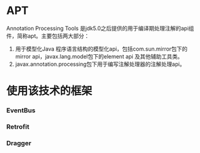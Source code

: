 # APT

Annotation Processing Tools 是jdk5.0之后提供的用于编译期处理注解的api组件，简称apt。主要包括两大部分：

1. 用于模型化Java 程序语言结构的模型化api，包括com.sun.mirror包下的mirror api，javax.lang.model包下的element api 及其他辅助工具类。
2. javax.annotation.processing包下用于编写注解处理器的注解处理api。



# 使用该技术的框架

### EventBus



### Retrofit



### Dragger